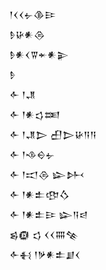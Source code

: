 <div class='block'>
<div class='line'>𒁹𒌋𒌋𒉡𒆠𒄿</div>
<div class='line'>𒊩𒄩𒀭𒁲</div>
<div class='line'>𒊩𒀭𒌋𒐊𒄬𒀭𒉌</div>
<div class='line'>𒊩</div>
<div class='line'>𒅆 𒁹𒂗</div>
<div class='line'>𒅆 𒁹𒀭𒌓𒌅</div>
<div class='line'>𒅆 𒁹𒂗𒆕 𒌷𒆕𒄩𒀀𒀀</div>
<div class='line'>𒅆 𒁹𒈾𒀪𒉡</div>
<div class='line'>𒅆 𒁹𒀊𒁲 𒇽𒉄</div>
<div class='line'>𒅆 𒁹𒀭𒉺𒂦𒋝</div>
<div class='line'>𒅆 𒁹𒀭𒉺𒄿 𒇽𒀀𒁀</div>
<div class='line'>𒌗𒁈 𒌓 𒌋𒌋𒐍𒆚</div>
<div class='line'>𒅆𒈬 𒁹𒃻𒀭𒉺𒋗𒌋</div>
</div>